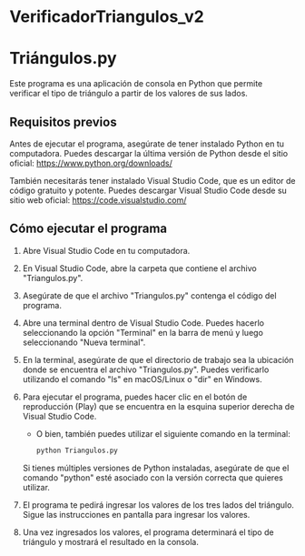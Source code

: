 # VerificadorTriangulos_v2

# Triángulos.py

Este programa es una aplicación de consola en Python que permite verificar el tipo de triángulo a partir de los valores de sus lados.

## Requisitos previos

Antes de ejecutar el programa, asegúrate de tener instalado Python en tu computadora. Puedes descargar la última versión de Python desde el sitio oficial: https://www.python.org/downloads/

También necesitarás tener instalado Visual Studio Code, que es un editor de código gratuito y potente. Puedes descargar Visual Studio Code desde su sitio web oficial: https://code.visualstudio.com/

## Cómo ejecutar el programa

1. Abre Visual Studio Code en tu computadora.

2. En Visual Studio Code, abre la carpeta que contiene el archivo "Triangulos.py".

3. Asegúrate de que el archivo "Triangulos.py" contenga el código del programa.

4. Abre una terminal dentro de Visual Studio Code. Puedes hacerlo seleccionando la opción "Terminal" en la barra de menú y luego seleccionando "Nueva terminal".

5. En la terminal, asegúrate de que el directorio de trabajo sea la ubicación donde se encuentra el archivo "Triangulos.py". Puedes verificarlo utilizando el comando "ls" en macOS/Linux o "dir" en Windows.

6. Para ejecutar el programa, puedes hacer clic en el botón de reproducción (Play) que se encuentra en la esquina superior derecha de Visual Studio Code.

   - O bien, también puedes utilizar el siguiente comando en la terminal:

     ```bash
     python Triangulos.py
     ```

   Si tienes múltiples versiones de Python instaladas, asegúrate de que el comando "python" esté asociado con la versión correcta que quieres utilizar.

7. El programa te pedirá ingresar los valores de los tres lados del triángulo. Sigue las instrucciones en pantalla para ingresar los valores.

8. Una vez ingresados los valores, el programa determinará el tipo de triángulo y mostrará el resultado en la consola.

